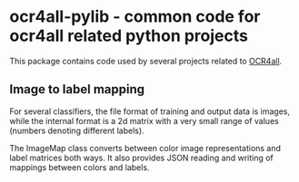 # ocr4all-pylib - common code for ocr4all related python projects

This package contains code used by several projects related to [OCR4all][1].

## Image to label mapping

For several classifiers, the file format of training and output data is images,
while the internal format is a 2d matrix with a very small range of values
(numbers denoting different labels).

The ImageMap class converts between color image representations and label matrices both ways.
It also provides JSON reading and writing of mappings between colors and labels.


[1]: https://github.com/OCR4all/OCR4all

